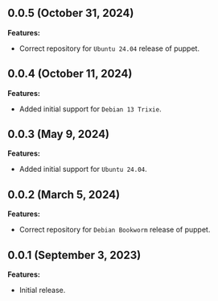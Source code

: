 ## 0.0.5 (October 31, 2024)

**Features:**

- Correct repository for `Ubuntu 24.04` release of puppet.

## 0.0.4 (October 11, 2024)

**Features:**

- Added initial support for `Debian 13 Trixie`.

## 0.0.3 (May 9, 2024)

**Features:**

- Added initial support for `Ubuntu 24.04`.

## 0.0.2 (March 5, 2024)

**Features:**

- Correct repository for `Debian Bookworm` release of puppet.

## 0.0.1 (September 3, 2023)

**Features:**

- Initial release.

